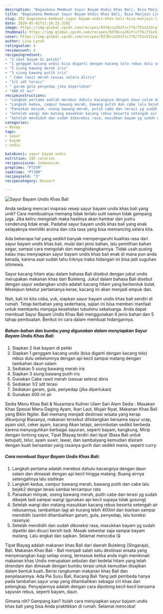 ```yaml
---
description: "Bagaimana Membuat Sayur Bayam Undis Khas Bali, Bisa Manjain Lidah"
title: "Bagaimana Membuat Sayur Bayam Undis Khas Bali, Bisa Manjain Lidah"
slug: 282-bagaimana-membuat-sayur-bayam-undis-khas-bali-bisa-manjain-lidah
date: 2020-05-01T11:10:23.310Z
image: https://img-global.cpcdn.com/recipes/9378cca261fcc776/751x532cq70/sayur-bayam-undis-khas-bali-foto-resep-utama.jpg
thumbnail: https://img-global.cpcdn.com/recipes/9378cca261fcc776/751x532cq70/sayur-bayam-undis-khas-bali-foto-resep-utama.jpg
cover: https://img-global.cpcdn.com/recipes/9378cca261fcc776/751x532cq70/sayur-bayam-undis-khas-bali-foto-resep-utama.jpg
author: Lina Lynch
ratingvalue: 4
reviewcount: 4
recipeingredient:
- "2 ikat bayam di petiki"
- "1 genggam kacang undis bisa diganti dengan kacang tolo rebus dulu sebelumnya dengan api kecil sampai matang dengan tambahan daun salam"
- "5 siung bawang merah iris"
- "3 siung bawang putih iris"
- " Cabe rawit merah sesuai selera diiris"
- "1/2 sdt terasi"
- " garam gula penyedap jika diperlukan"
- "400 ml air"
recipeinstructions:
- "Langkah pertama adalah merebus dahulu kacangnya dengan daun salam dan dimasak dengan api kecil hingga matang. Buang airnya setengahnya lalu sisihkan"
- "Langkah kedua, campur bawang merah, bawang putih dan cabe lalu bejek2 dengan terasi sambai tercampur rata"
- "Panaskan minyak, oseng bawang merah, putih cabe dan terasi yg sudah dibejek tadi sampai wangi (gunakan api kecil supaya tidak gosong)"
- "Setelah wangi dan matang masukkan kacang rebus beserta setengah air rebusannya, tambahkan lagi air kurang lebih 400ml dan biarkan sampai mendidih (sambil ditambahkan garam, gula, penyedap, lalu koreksi rasanya)"
- "Setelah mendidih dan sudah dikoreksi rasa, masukkan bayam yg sudah dipetiki dan dicuci bersih tadi. Masak sebentar saja sampai bayam matang. Lalu angkat dan sajikan. Selamat mencoba 😘"
categories:
- Resep
tags:
- sayur
- bayam
- undis

katakunci: sayur bayam undis 
nutrition: 193 calories
recipecuisine: Indonesian
preptime: "PT25M"
cooktime: "PT39M"
recipeyield: "3"
recipecategory: Dessert

---
```



![Sayur Bayam Undis Khas Bali](https://img-global.cpcdn.com/recipes/9378cca261fcc776/751x532cq70/sayur-bayam-undis-khas-bali-foto-resep-utama.jpg)

Anda sedang mencari inspirasi resep sayur bayam undis khas bali yang unik? Cara membuatnya memang tidak terlalu sulit namun tidak gampang juga. Jika keliru mengolah maka hasilnya akan hambar dan justru cenderung tidak enak. Padahal sayur bayam undis khas bali yang enak selayaknya memiliki aroma dan cita rasa yang bisa memancing selera kita.

Ada beberapa hal yang sedikit banyak mempengaruhi kualitas rasa dari sayur bayam undis khas bali, mulai dari jenis bahan, lalu pemilihan bahan segar, sampai cara mengolah dan menghidangkannya. Tidak usah pusing kalau mau menyiapkan sayur bayam undis khas bali enak di mana pun anda berada, karena asal sudah tahu triknya maka hidangan ini bisa jadi suguhan istimewa.

Sayur kacang hitam atau dalam bahasa Bali disebut dengan jukut undis merupakan makanan khas dari Buleleng. Jukut dalam bahasa Bali disebut dengan sayur sedangkan undis adalah kacang hitam yang berbentuk bulat. Meskipun tekstur pertamanya keras, kacang ini akan menjadi empuk dan.


Nah, kali ini kita coba, yuk, siapkan sayur bayam undis khas bali sendiri di rumah. Tetap berbahan yang sederhana, sajian ini bisa memberi manfaat untuk membantu menjaga kesehatan tubuhmu sekeluarga. Anda dapat membuat Sayur Bayam Undis Khas Bali menggunakan 8 jenis bahan dan 5 tahap pembuatan. Berikut ini cara dalam membuat hidangannya.

<!--inarticleads1-->

##### Bahan-bahan dan bumbu yang digunakan dalam menyiapkan Sayur Bayam Undis Khas Bali:

1. Siapkan 2 ikat bayam di petiki
1. Siapkan 1 genggam kacang undis (bisa diganti dengan kacang tolo) rebus dulu sebelumnya dengan api kecil sampai matang dengan tambahan daun salam
1. Sediakan 5 siung bawang merah iris
1. Siapkan 3 siung bawang putih iris
1. Gunakan  Cabe rawit merah (sesuai selera) diiris
1. Sediakan 1/2 sdt terasi
1. Sediakan  garam, gula, penyedap (jika diperlukan)
1. Gunakan 400 ml air


Sedia Menu Khas Bali &amp; Nusantara Kuliner Ulam Sari Alam Sedia : Masakan Khas Spesial Menu Daging Ayam, Ikan Laut, Mujair Nyat. Makanan Khas Bali yang Bikin Ngiler. Bali memang menjadi destinasi wisata yang kerap dikunjungi Biasanya, makanan tersebut dihidangkan bersama sayur urap, ayam sisit, ceker ayam, kacang Akan tetapi, serombotan sedikit berbeda karena menyuguhkan berbagai sayuran, seperti bayam, kangkung. Mirip dengan lontong sayur, Tipat Blayag terdiri dari tipat (Basa Bali untuk ketupat), telur, ayam suwir, lawar, dan sambalyang kemudian disiram dengan kuah bersantan yang rasanya gurih dan sedikit manis, seperti curry. 

<!--inarticleads2-->

##### Cara membuat Sayur Bayam Undis Khas Bali:

1. Langkah pertama adalah merebus dahulu kacangnya dengan daun salam dan dimasak dengan api kecil hingga matang. Buang airnya setengahnya lalu sisihkan
1. Langkah kedua, campur bawang merah, bawang putih dan cabe lalu bejek2 dengan terasi sambai tercampur rata
1. Panaskan minyak, oseng bawang merah, putih cabe dan terasi yg sudah dibejek tadi sampai wangi (gunakan api kecil supaya tidak gosong)
1. Setelah wangi dan matang masukkan kacang rebus beserta setengah air rebusannya, tambahkan lagi air kurang lebih 400ml dan biarkan sampai mendidih (sambil ditambahkan garam, gula, penyedap, lalu koreksi rasanya)
1. Setelah mendidih dan sudah dikoreksi rasa, masukkan bayam yg sudah dipetiki dan dicuci bersih tadi. Masak sebentar saja sampai bayam matang. Lalu angkat dan sajikan. Selamat mencoba 😘


Tipat Blayag adalah makanan khas Bali dari daerah Buleleng (Singaraja), Bali. Makanan Khas Bali - Bali menjadi salah satu destinasi wisata yang menyenangkan bagi setiap orang, termasuk ketika anda ingin menikmati makanan khas Undis merupakan sebutan dari kedelai hitam yang telah direndam dan dimasak dengan bumbu terasi untuk kemudian disajikan dalam bentuk kuah. Berisi rangkuman makanan khas Bali dan penjelasannya. Ada Pie Susu Bali, Kacang Bali Yang jadi pembeda hanya pada tambahan sayur urap yang ditambahkan sebagai ciri khas dan pelengkap. Penyajiannya adalah dengan cara dipotong kecil-kecil bersama sayuran rebus, seperti bayam, daun. 

Gimana nih? Gampang kan? Itulah cara menyiapkan sayur bayam undis khas bali yang bisa Anda praktikkan di rumah. Selamat mencoba!
